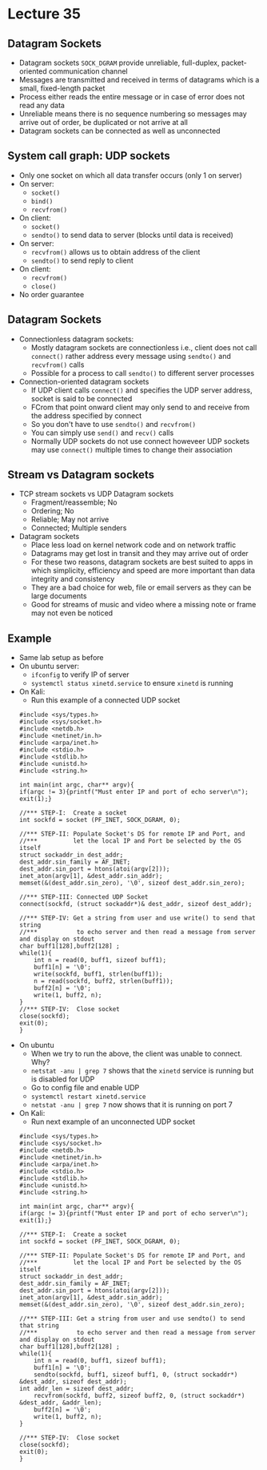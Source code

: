 # Lecture 35

## Datagram Sockets

- Datagram sockets `SOCK_DGRAM` provide unreliable, full-duplex, packet-oriented communication channel
- Messages are transmitted and received in terms of datagrams which is a small, fixed-length packet
- Process either reads the entire message or in case of error does not read any data
- Unreliable means there is no sequence numbering so messages may arrive out of order, be duplicated or not arrive at all
- Datagram sockets can be connected as well as unconnected

## System call graph: UDP sockets

- Only one socket on which all data transfer occurs (only 1 on server)
- On server:
    * `socket()`
    * `bind()`
    * `recvfrom()`
- On client:
    * `socket()`
    * `sendto()` to send data to server (blocks until data is received)
- On server:
    * `recvfrom()` allows us to obtain address of the client
    * `sendto()` to send reply to client
- On client:
    * `recvfrom()`
    * `close()`
- No order guarantee

## Datagram Sockets

- Connectionless datagram sockets:
    * Mostly datagram sockets are connectionless i.e., client does not call `connect()` rather address every message using `sendto()` and `recvfrom()` calls
    * Possible for a process to call `sendto()` to different server processes
- Connection-oriented datagram sockets
    * If UDP client calls `connect()` and specifies the UDP server address, socket is said to be connected
    * FCrom that point onward client may only send to and receive from the address specified by connect
    * So you don't have to use `sendto()` and `recvfrom()`
    * You can simply use `send()` and `recv()` calls
    * Normally UDP sockets do not use connect howeveer UDP sockets may use `connect()` multiple times to change their association

## Stream vs Datagram sockets

- TCP stream sockets vs UDP Datagram sockets
    + Fragment/reassemble; No
    + Ordering; No
    + Reliable; May not arrive
    + Connected; Multiple senders
- Datagram sockets
    * Place less load on kernel network code and on network traffic
    * Datagrams may get lost in transit and they may arrive out of order
    * For these two reasons, datagram sockets are best suited to apps in which simplicity, efficiency and speed are more important than data integrity and consistency
    * They are a bad choice for web, file or email servers as they can be large documents
    * Good for streams of music and video where a missing note or frame may not even be noticed

## Example

- Same lab setup as before
- On ubuntu server:
    * `ifconfig` to verify IP of server
    * `systemctl status xinetd.service` to ensure `xinetd` is running
- On Kali:
    * Run this example of a connected UDP socket
    ```
    #include <sys/types.h>
    #include <sys/socket.h>
    #include <netdb.h>
    #include <netinet/in.h>
    #include <arpa/inet.h>
    #include <stdio.h>
    #include <stdlib.h>
    #include <unistd.h>
    #include <string.h>

    int main(int argc, char** argv){
    if(argc != 3){printf("Must enter IP and port of echo server\n"); exit(1);}

    //*** STEP-I:  Create a socket
    int sockfd = socket (PF_INET, SOCK_DGRAM, 0);

    //*** STEP-II: Populate Socket's DS for remote IP and Port, and
    //***          let the local IP and Port be selected by the OS itself
    struct sockaddr_in dest_addr;
    dest_addr.sin_family = AF_INET;
    dest_addr.sin_port = htons(atoi(argv[2]));
    inet_aton(argv[1], &dest_addr.sin_addr);
    memset(&(dest_addr.sin_zero), '\0', sizeof dest_addr.sin_zero);

    //*** STEP-III: Connected UDP Socket
    connect(sockfd, (struct sockaddr*)& dest_addr, sizeof dest_addr);

    //*** STEP-IV: Get a string from user and use write() to send that string
    //***           to echo server and then read a message from server and display on stdout
    char buff1[128],buff2[128] ;
    while(1){
        int n = read(0, buff1, sizeof buff1);
        buff1[n] = '\0';
        write(sockfd, buff1, strlen(buff1));
        n = read(sockfd, buff2, strlen(buff1));
        buff2[n] = '\0';
        write(1, buff2, n);
    }
    //*** STEP-IV:  Close socket
    close(sockfd);
    exit(0);
    }
    ```
- On ubuntu
    * When we try to run the above, the client was unable to connect. Why?
    * `netstat -anu | grep 7` shows that the `xinetd` service is running but is disabled for UDP
    * Go to config file and enable UDP
    * `systemctl restart xinetd.service`
    * `netstat -anu | grep 7` now shows that it is running on port 7
- On Kali:
    * Run next example of an unconnected UDP socket
    ```
    #include <sys/types.h>
    #include <sys/socket.h>
    #include <netdb.h>
    #include <netinet/in.h>
    #include <arpa/inet.h>
    #include <stdio.h>
    #include <stdlib.h>
    #include <unistd.h>
    #include <string.h>

    int main(int argc, char** argv){
    if(argc != 3){printf("Must enter IP and port of echo server\n"); exit(1);}

    //*** STEP-I:  Create a socket
    int sockfd = socket (PF_INET, SOCK_DGRAM, 0);

    //*** STEP-II: Populate Socket's DS for remote IP and Port, and
    //***          let the local IP and Port be selected by the OS itself
    struct sockaddr_in dest_addr;
    dest_addr.sin_family = AF_INET;
    dest_addr.sin_port = htons(atoi(argv[2]));
    inet_aton(argv[1], &dest_addr.sin_addr);
    memset(&(dest_addr.sin_zero), '\0', sizeof dest_addr.sin_zero);

    //*** STEP-III: Get a string from user and use sendto() to send that string
    //***           to echo server and then read a message from server and display on stdout
    char buff1[128],buff2[128] ;
    while(1){
        int n = read(0, buff1, sizeof buff1);
        buff1[n] = '\0';
        sendto(sockfd, buff1, sizeof buff1, 0, (struct sockaddr*) &dest_addr, sizeof dest_addr);
    int addr_len = sizeof dest_addr;
        recvfrom(sockfd, buff2, sizeof buff2, 0, (struct sockaddr*) &dest_addr, &addr_len);
        buff2[n] = '\0';
        write(1, buff2, n);
    }

    //*** STEP-IV:  Close socket
    close(sockfd);
    exit(0);
    }
    ```